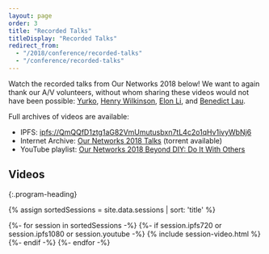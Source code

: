 ```yaml
---
layout: page
order: 3
title: "Recorded Talks"
titleDisplay: "Recorded Talks"
redirect_from:
  - "/2018/conference/recorded-talks"
  - "/conference/recorded-talks"
---
```


Watch the recorded talks from Our Networks 2018 below! We want to again thank our A/V volunteers, without whom sharing these videos would not have been possible: [Yurko](https://github.com/darkdrgn2k), [Henry Wilkinson](https://github.com/Shrinks99), [Elon Li](https://github.com/ASoTNetworks), and [Benedict Lau](https://github.com/benhylau).

Full archives of videos are available:

- IPFS: [ipfs://QmQQfD1ztg1aG82VmUmutusbxn7tL4c2o1qHv1ivyWbNj6](https://ipfs.io/ipfs/QmQQfD1ztg1aG82VmUmutusbxn7tL4c2o1qHv1ivyWbNj6/)
- Internet Archive: [Our Networks 2018 Talks](https://archive.org/details/ournetworks2018) (torrent available)
- YouTube playlist: [Our Networks 2018 Beyond DIY: Do It With Others](https://www.youtube.com/playlist?list=PLx7_J32Ys60ey2bgSn2soAoBy0v9bBUbT)

## Videos
{:.program-heading}

{% assign sortedSessions = site.data.sessions | sort: 'title' %}

<div class="row video-grid">
{%- for session in sortedSessions -%}
  {%- if session.ipfs720 or session.ipfs1080 or session.youtube -%}
    {% include session-video.html %}
  {%- endif -%}
{%- endfor -%}
</div>

